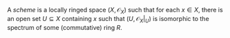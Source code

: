 A *scheme* is a locally ringed space $(X, \mathcal{O}_{X})$ such that for each $x \in X$, there is an open set $U \subseteq X$ containing $x$ such that $(U, \mathcal{O}_{X}|_{U})$ is isomorphic to the spectrum of some (commutative) ring $R$.
